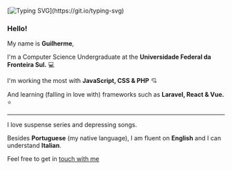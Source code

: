 
[![Typing SVG](https://readme-typing-svg.herokuapp.com?font=Fira+Code&size=30&pause=1000&color=CF9110&vCenter=true&multiline=true&width=500&height=120&lines=Every+day+I+make+it%2C;I'll+make+it+the+best+I+can.)](https://git.io/typing-svg)

### Hello! <br>
My name is **Guilherme**,
  
I'm a Computer Science Undergraduate at the **Universidade Federal da Fronteira Sul.** :computer: <br> 

I'm working the most with **JavaScript, CSS & PHP** :cupid: <br>

And learning (falling in love with) frameworks such as **Laravel, React & Vue.** :star: <hr>

I love suspense series and depressing songs. 

Besides **Portuguese** (my native language), I am fluent on **English** and I can understand **Italian**.

Feel free to get in <a href="mailto:guilherme.devon@hotmail.com"> touch with me</a>
